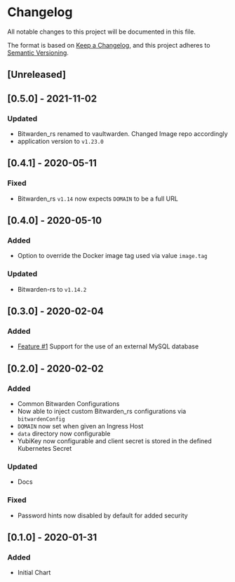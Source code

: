 # Changelog
All notable changes to this project will be documented in this file.

The format is based on [Keep a Changelog](https://keepachangelog.com/en/1.0.0/),
and this project adheres to [Semantic Versioning](https://semver.org/spec/v2.0.0.html).

## [Unreleased]

## [0.5.0] - 2021-11-02
### Updated
- Bitwarden_rs renamed to vaultwarden. Changed Image repo accordingly
- application version to `v1.23.0`

## [0.4.1] - 2020-05-11
### Fixed
- Bitwarden_rs `v1.14` now expects `DOMAIN` to be a full URL 

## [0.4.0] - 2020-05-10
### Added
- Option to override the Docker image tag used via value `image.tag`
### Updated
- Bitwarden-rs to `v1.14.2`

## [0.3.0] - 2020-02-04
### Added
- [Feature #1](https://github.com/maxirus/helm-charts/issues/1) Support for the use of an external MySQL database

## [0.2.0] - 2020-02-02
### Added
- Common Bitwarden Configurations
- Now able to inject custom Bitwarden_rs configurations via `bitwardenConfig`
- `DOMAIN` now set when given an Ingress Host
- `data` directory now configurable
- YubiKey now configurable and client secret is stored in the defined Kubernetes Secret
### Updated
- Docs
### Fixed
- Password hints now disabled by default for added security

## [0.1.0] - 2020-01-31
### Added
- Initial Chart